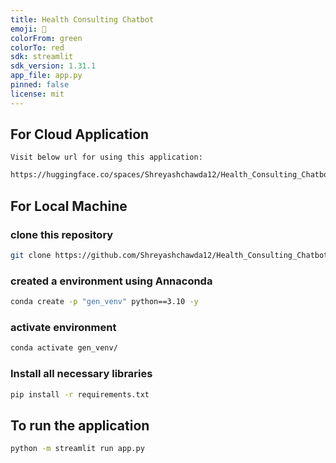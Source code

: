 ```yaml
---
title: Health Consulting Chatbot
emoji: 👀
colorFrom: green
colorTo: red
sdk: streamlit
sdk_version: 1.31.1
app_file: app.py
pinned: false
license: mit
---
```

## For Cloud Application
``
Visit below url for using this application:
``
```Bash
https://huggingface.co/spaces/Shreyashchawda12/Health_Consulting_Chatbot
```

## For Local Machine
### clone this repository
```Bash
git clone https://github.com/Shreyashchawda12/Health_Consulting_Chatbot.git
```
### created a environment using Annaconda
```Bash
conda create -p "gen_venv" python==3.10 -y
```
### activate environment
```Bash
conda activate gen_venv/
```
### Install all necessary libraries
```Bash
pip install -r requirements.txt
```
## To run the application
```bash
python -m streamlit run app.py
```



